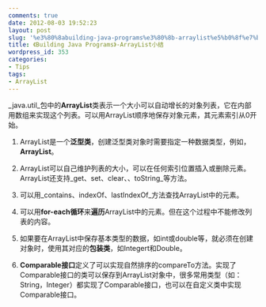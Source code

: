 ```yaml
---
comments: true
date: 2012-08-03 19:52:23
layout: post
slug: '%e3%80%8abuilding-java-programs%e3%80%8b-arraylist%e5%b0%8f%e7%bb%93'
title: 《Building Java Programs》-ArrayList小结
wordpress_id: 353
categories:
- Tips
tags:
- ArrayList
---
```


_java.util_包中的**ArrayList**类表示一个大小可以自动增长的对象列表，它在内部用数组来实现这个列表。可以用ArrayList顺序地保存对象元素，其元素索引从0开始。



	
  1. ArrayList是一个**泛型类**，创建泛型类对象时需要指定一种数据类型，例如，**ArrayList<String>**。

	
  2. ArrayList可以自己维护列表的大小，可以在任何索引位置插入或删除元素。ArrayList还支持_get、set、clear、、toString_等方法。

	
  3. 可以用_contains、indexOf、lastIndexOf_方法查找ArrayList中的元素。

	
  4. 可以用**for-each循环**来**遍历**ArrayList中的元素。但在这个过程中不能修改列表的内容。

	
  5. 如果要在ArrayList中保存基本类型的数据，如int或double等，就必须在创建对象时，使用其对应的**包装类**，如Integert和Double。

	
  6. **Comparable接口**定义了可以实现自然排序的compareTo方法。实现了Comparable接口的类可以保存到ArrayList对象中，很多常用类型（如：String，Integer）都实现了Comparable接口，也可以在自定义类中实现Comparable接口。


